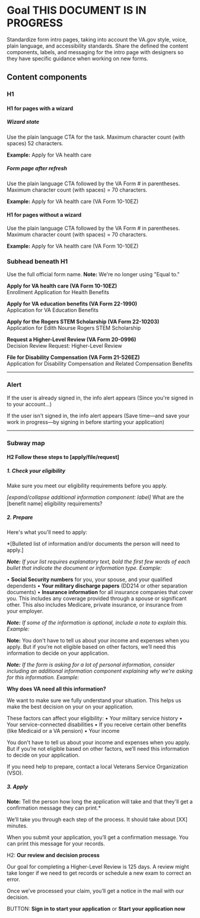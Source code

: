 # Goal THIS DOCUMENT IS IN PROGRESS
Standardize form intro pages, taking into account the VA.gov style, voice, plain language, and accessibility standards. Share the defined the content components, labels, and messaging for the intro page with designers so they have specific guidance when working on new forms. 

## Content components

### H1

#### H1 for pages with a wizard

##### Wizard state
Use the plain language CTA for the task. Maximum character count (with spaces) 52 characters.

**Example:**
Apply for VA health care

##### Form page after refresh
Use the plain language CTA followed by the VA Form # in parentheses. Maximum character count (with spaces) = 70 characters.

**Example:**
Apply for VA health care (VA Form 10-10EZ)

#### H1 for pages without a wizard
Use the plain language CTA followed by the VA Form # in parentheses. Maximum character count (with spaces) = 70 characters.

**Example:**
Apply for VA health care (VA Form 10-10EZ)

### Subhead beneath H1
Use the full official form name. **Note:** We're no longer using "Equal to."

**Apply for VA health care (VA Form 10-10EZ)**<br>
Enrollment Application for Health Benefits

**Apply for VA education benefits (VA Form 22-1990)** <br>
Application for VA Education Benefits

**Apply for the Rogers STEM Scholarship (VA Form 22-10203)** <br>
Application for Edith Nourse Rogers STEM Scholarship

**Request a Higher-Level Review (VA Form 20-0996)** <br>
Decision Review Request: Higher-Level Review

**File for Disability Compensation (VA Form 21-526EZ)** <br>
Application for Disability Compensation and Related Compensation Benefits

------

### Alert

If the user is already signed in, the info alert appears (Since you're signed in to your account...)

If the user isn't signed in, the info alert appears (Save time—and save your work in progress—by signing in before starting your application)

------

### Subway map 

#### H2 Follow these steps to [apply/file/request]

##### 1. Check your eligibility

Make sure you meet our eligibility requirements before you apply.

*[expand/collapse additional information component: label]* What are the [benefit name] eligibility requirements?

##### 2. Prepare

Here's what you'll need to apply:

*[Bulleted list of information and/or documents the person will need to apply.]

***Note:** If your list requires explanatory text, bold the first few words of each bullet that indicate the document or information type. Example:*

•	**Social Security numbers** for you, your spouse, and your qualified dependents
•	**Your military discharge papers** (DD214 or other separation documents)
•	**Insurance information** for all insurance companies that cover you. This includes any coverage provided through a spouse or significant other. This also includes Medicare, private insurance, or insurance from your employer. 

***Note:** If some of the information is optional, include a note to explain this. Example:*

**Note:** You don't have to tell us about your income and expenses when you apply. But if you’re not eligible based on other factors, we’ll need this information to decide on your application.

***Note:** If the form is asking for a lot of personal information, consider including an additional information component explaining why we're asking for this information. Example:*

**Why does VA need all this information?**

We want to make sure we fully understand your situation. This helps us make the best decision on your on your application. 

These factors can affect your eligibility:
•	Your military service history
•	Your service-connected disabilities
•	If you receive certain other benefits (like Medicaid or a VA pension) 
•	Your income

You don't have to tell us about your income and expenses when you apply. But if you’re not eligible based on other factors, we’ll need this information to decide on your application. 

If you need help to prepare, contact a local Veterans Service Organization (VSO).

##### 3. Apply

**Note:** Tell the person how long the application will take and that they'll get a confirmation message they can print.*

We’ll take you through each step of the process. It should take about [XX] minutes.

When you submit your application, you’ll get a confirmation message. You can print this message for your records.



H2: **Our review and decision process**

Our goal for completing a Higher-Level Review is 125 days. A review might take longer if we need to get records or schedule a new exam to correct an error.



Once we’ve processed your claim, you’ll get a notice in the mail with our decision.

BUTTON: 
**Sign in to start your application**
or
**Start your application now**

